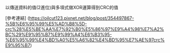 以傳送資料的值(2進位)與多項式做XOR運算得到CRC的值

[參考連結] (https://oilcut123.pixnet.net/blog/post/354497867-%5B%E6%95%99%E5%AD%B8%5D-crc%28%E5%BE%AA%E7%92%B0%E5%86%97%E9%A4%98%E7%A2%BC%29%E9%95%B7%E9%99%A4%E6%B3%95-%E6%95%99%E4%BD%A0%E5%A6%82%E4%BD%95%E7%AE%97crc%E9%95%B7)